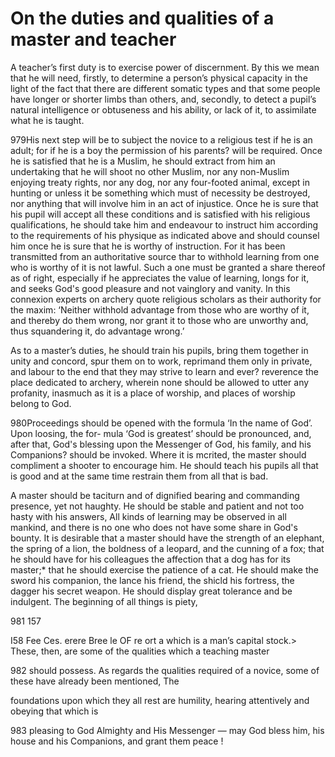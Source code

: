 # On the duties and qualities of a master and teacher

A teacher’s first duty is to exercise power of discernment. By this we mean that
he will need, firstly, to determine a person’s physical capacity in the light of
the fact that there are different somatic types and that some people have longer
or shorter limbs than others, and, secondly, to detect a pupil’s natural
intelligence or obtuseness and his ability, or lack of it, to assimilate what he
is taught.

979His next step will be to subject the novice to a religious test if he is an
adult; for if he is a boy the permission of his parents? will be required. Once
he is satisfied that he is a Muslim, he should extract from him an undertaking
that he will shoot no other Muslim, nor any non-Muslim enjoying treaty rights,
nor any dog, nor any four-footed animal, except in hunting or unless it be
something which must of necessity be destroyed, nor anything that will involve
him in an act of injustice.  Once he is sure that his pupil will accept all
these conditions and is satisfied with his religious qualifications, he should
take him and endeavour to instruct him according to the requirements of his
physique as indicated above and should counsel him once he is sure that he is
worthy of instruction. For it has been transmitted from an authoritative source
thar to withhold learning from one who is worthy of it is not lawful. Such a one
must be granted a share thereof as of right, especially if he appreciates the
value of learning, longs for it, and seeks God's good pleasure and not vainglory
and vanity. In this connexion experts on archery quote religious scholars as
their authority for the maxim: ‘Neither withhold advantage from those who are
worthy of it, and thereby do them wrong, nor grant it to those who are unworthy
and, thus squandering it, do advantage wrong.’

As to a master’s duties, he should train his pupils, bring them together in
unity and concord, spur them on to work, reprimand them only in private, and
labour to the end that they may strive to learn and ever? reverence the place
dedicated to archery, wherein none should be allowed to utter any profanity,
inasmuch as it is a place of worship, and places of worship belong to God.

980Proceedings should be opened with the formula ‘In the name of God’. Upon
loosing, the for- mula ‘God is greatest’ should be pronounced, and, after that,
God's blessing upon the Messenger of God, his family, and his Companions? should
be invoked. Where it is mcrited, the master should compliment a shooter to
encourage him. He should teach his pupils all that is good and at the same time
restrain them from all that is bad.

A master should be taciturn and of dignified bearing and commanding presence,
yet not haughty. He should be stable and patient and not too hasty with his
answers, All kinds of learning may be observed in all mankind, and there is no
one who does not have some share in God's bounty. It is desirable that a master
should have the strength of an elephant, the spring of a lion, the boldness of a
leopard, and the cunning of a fox; that he should have for his colleagues the
affection that a dog has for its master;* that he should exercise the patience
of a cat. He should make the sword his companion, the lance his friend, the
shicld his fortress, the dagger his secret weapon. He should display great
tolerance and be indulgent. The beginning of all things is piety,

981
157


I58 Fee Ces. erere Bree le OF re ort a which is a man’s capital stock.> These,
then, are some of the qualities which a teaching master

982
should possess.  As regards the qualities required of a novice, some of these
have already been mentioned, The


foundations upon which they all rest are humility, hearing attentively and
obeying that which is

983
pleasing to God Almighty and His Messenger — may God bless him, his house and
his Companions, and grant them peace !
